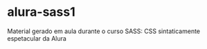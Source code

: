# alura-sass1
Material gerado em aula durante o curso SASS: CSS sintaticamente espetacular da Alura
